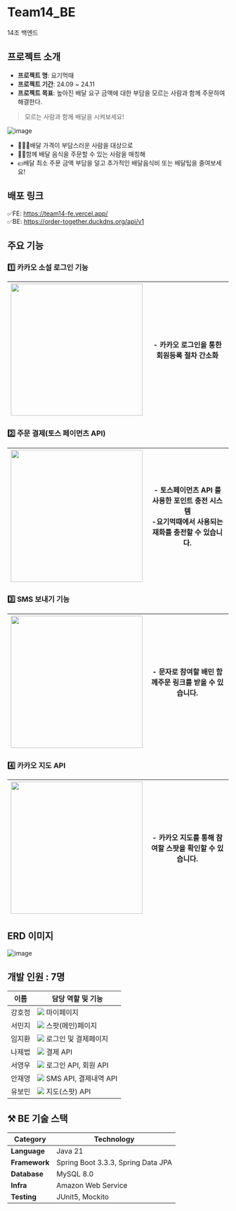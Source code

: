 # Team14_BE

14조 백엔드

## 프로젝트 소개
- **프로젝트 명**: 요기먹때
- **프로젝트 기간**: 24.09 ~ 24.11
- **프로젝트 목표**: 높아진 배달 요구 금액에 대한 부담을 모르는 사람과 함께 주문하여 해결한다.

> 모르는 사람과 함께 배달을 시켜보세요!

![image](https://github.com/user-attachments/assets/0d40077d-5791-4a3d-981d-8c2726c2083f)

- 🙋🏻‍♀️배달 가격이 부담스러운 사람을 대상으로
- 👩‍👦함께 배달 음식을 주문할 수 있는 사람을 매칭해
- 💵배달 최소 주문 금액 부담을 덜고 추가적인 배달음식비 또는 배달팁을 줄여보세요!

## 배포 링크

✅FE: https://team14-fe.vercel.app/  
✅BE: https://order-together.duckdns.org/api/v1

## 주요 기능
### 1️⃣ 카카오 소설 로그인 기능
| <img src="https://github.com/user-attachments/assets/b0cd3118-7f61-4fcd-b179-02b9e92a7b24" width=300> | - 카카오 로그인을 통한 회원등록 절차 간소화 |
|-------------------------------------------------------------------------------------------------------|-----------------------|

### 2️⃣ 주문 결제(토스 페이먼츠 API)
| <img src="https://github.com/user-attachments/assets/307c2341-0379-4ba6-acc4-6235477f1912" width=300> | - 토스페이먼츠 API 를 사용한 포인트 충전 시스템<br/>-요기먹때에서 사용되는 재화를 충전할 수 있습니다. |
|-------------------------------------------------------------------------------------------------------|------------------------------------------------------------|

### 3️⃣ SMS 보내기 기능
| <img src="https://github.com/user-attachments/assets/44da63a7-4a6a-4e82-9004-3a367d038590" width=300> | - 문자로 참여할 배민 함께주문 링크를 받을 수 있습니다. |
|------------------------------------------------------------------------------------------------------|----------------------------------|

### 4️⃣ 카카오 지도 API 
| <img src="https://github.com/user-attachments/assets/ad48f508-3df6-4145-8e9c-a3c9c361396c" width=300> | - 카카오 지도를 통해 참여할 스팟을 확인할 수 있습니다. |
|------------------------------------------------------------------------------------------------------|----------------------------------|


## ERD 이미지

![image](https://github.com/user-attachments/assets/59b8b750-ceb3-4484-a538-acd53d7fc370)

## 개발 인원 : 7명

| 이름   | 담당 역할 및 기능                                                      |
| ------ | ---------------------------------------------------------------------- |
| 강호정 | <img src="https://img.shields.io/badge/-FE-blue"> 마이페이지           |
| 서민지 | <img src="https://img.shields.io/badge/-FE-blue"> 스팟(메인)페이지     |
| 임지환 | <img src="https://img.shields.io/badge/-FE-blue"> 로그인 및 결제페이지 |
| 나제법 | <img src="https://img.shields.io/badge/-BE-red"> 결제 API              |
| 서영우 | <img src="https://img.shields.io/badge/-BE-red"> 로그인 API, 회원 API  |
| 안재영 | <img src="https://img.shields.io/badge/-BE-red"> SMS API, 결제내역 API |
| 유보민 | <img src="https://img.shields.io/badge/-BE-red"> 지도(스팟) API        |

## ⚒️ BE 기술 스택
| **Category**   | **Technology**                     |
|----------------|------------------------------------|
| **Language**   | Java 21                            |
| **Framework**  | Spring Boot 3.3.3, Spring Data JPA |
| **Database**   | MySQL 8.0                          |
| **Infra**      | Amazon Web Service                 |
| **Testing**    | JUnit5, Mockito                    |

